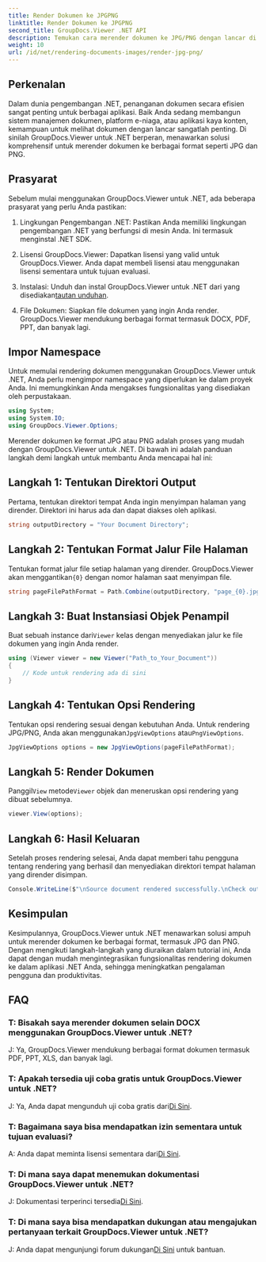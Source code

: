 ```yaml
---
title: Render Dokumen ke JPGPNG
linktitle: Render Dokumen ke JPGPNG
second_title: GroupDocs.Viewer .NET API
description: Temukan cara merender dokumen ke JPG/PNG dengan lancar di .NET menggunakan GroupDocs.Viewer untuk meningkatkan pengalaman pengguna dan produktivitas.
weight: 10
url: /id/net/rendering-documents-images/render-jpg-png/
---
```

## Perkenalan

Dalam dunia pengembangan .NET, penanganan dokumen secara efisien sangat penting untuk berbagai aplikasi. Baik Anda sedang membangun sistem manajemen dokumen, platform e-niaga, atau aplikasi kaya konten, kemampuan untuk melihat dokumen dengan lancar sangatlah penting. Di sinilah GroupDocs.Viewer untuk .NET berperan, menawarkan solusi komprehensif untuk merender dokumen ke berbagai format seperti JPG dan PNG.

## Prasyarat

Sebelum mulai menggunakan GroupDocs.Viewer untuk .NET, ada beberapa prasyarat yang perlu Anda pastikan:

1. Lingkungan Pengembangan .NET: Pastikan Anda memiliki lingkungan pengembangan .NET yang berfungsi di mesin Anda. Ini termasuk menginstal .NET SDK.

2. Lisensi GroupDocs.Viewer: Dapatkan lisensi yang valid untuk GroupDocs.Viewer. Anda dapat membeli lisensi atau menggunakan lisensi sementara untuk tujuan evaluasi.

3.  Instalasi: Unduh dan instal GroupDocs.Viewer untuk .NET dari yang disediakan[tautan unduhan](https://releases.groupdocs.com/viewer/net/).

4. File Dokumen: Siapkan file dokumen yang ingin Anda render. GroupDocs.Viewer mendukung berbagai format termasuk DOCX, PDF, PPT, dan banyak lagi.

## Impor Namespace

Untuk memulai rendering dokumen menggunakan GroupDocs.Viewer untuk .NET, Anda perlu mengimpor namespace yang diperlukan ke dalam proyek Anda. Ini memungkinkan Anda mengakses fungsionalitas yang disediakan oleh perpustakaan.

```csharp
using System;
using System.IO;
using GroupDocs.Viewer.Options;
```

Merender dokumen ke format JPG atau PNG adalah proses yang mudah dengan GroupDocs.Viewer untuk .NET. Di bawah ini adalah panduan langkah demi langkah untuk membantu Anda mencapai hal ini:

## Langkah 1: Tentukan Direktori Output

Pertama, tentukan direktori tempat Anda ingin menyimpan halaman yang dirender. Direktori ini harus ada dan dapat diakses oleh aplikasi.

```csharp
string outputDirectory = "Your Document Directory";
```

## Langkah 2: Tentukan Format Jalur File Halaman

 Tentukan format jalur file setiap halaman yang dirender. GroupDocs.Viewer akan menggantikan`{0}` dengan nomor halaman saat menyimpan file.

```csharp
string pageFilePathFormat = Path.Combine(outputDirectory, "page_{0}.jpg");
```

## Langkah 3: Buat Instansiasi Objek Penampil

 Buat sebuah instance dari`Viewer` kelas dengan menyediakan jalur ke file dokumen yang ingin Anda render.

```csharp
using (Viewer viewer = new Viewer("Path_to_Your_Document"))
{
    // Kode untuk rendering ada di sini
}
```

## Langkah 4: Tentukan Opsi Rendering

Tentukan opsi rendering sesuai dengan kebutuhan Anda. Untuk rendering JPG/PNG, Anda akan menggunakan`JpgViewOptions` atau`PngViewOptions`.

```csharp
JpgViewOptions options = new JpgViewOptions(pageFilePathFormat);
```

## Langkah 5: Render Dokumen

 Panggil`View` metode`Viewer` objek dan meneruskan opsi rendering yang dibuat sebelumnya.

```csharp
viewer.View(options);
```

## Langkah 6: Hasil Keluaran

Setelah proses rendering selesai, Anda dapat memberi tahu pengguna tentang rendering yang berhasil dan menyediakan direktori tempat halaman yang dirender disimpan.

```csharp
Console.WriteLine($"\nSource document rendered successfully.\nCheck output in {outputDirectory}.");
```

## Kesimpulan

Kesimpulannya, GroupDocs.Viewer untuk .NET menawarkan solusi ampuh untuk merender dokumen ke berbagai format, termasuk JPG dan PNG. Dengan mengikuti langkah-langkah yang diuraikan dalam tutorial ini, Anda dapat dengan mudah mengintegrasikan fungsionalitas rendering dokumen ke dalam aplikasi .NET Anda, sehingga meningkatkan pengalaman pengguna dan produktivitas.

## FAQ

### T: Bisakah saya merender dokumen selain DOCX menggunakan GroupDocs.Viewer untuk .NET?

J: Ya, GroupDocs.Viewer mendukung berbagai format dokumen termasuk PDF, PPT, XLS, dan banyak lagi.

### T: Apakah tersedia uji coba gratis untuk GroupDocs.Viewer untuk .NET?

 J: Ya, Anda dapat mengunduh uji coba gratis dari[Di Sini](https://releases.groupdocs.com/).

### T: Bagaimana saya bisa mendapatkan izin sementara untuk tujuan evaluasi?

A: Anda dapat meminta lisensi sementara dari[Di Sini](https://purchase.groupdocs.com/temporary-license/).

### T: Di mana saya dapat menemukan dokumentasi GroupDocs.Viewer untuk .NET?

 J: Dokumentasi terperinci tersedia[Di Sini](https://tutorials.groupdocs.com/viewer/net/).

### T: Di mana saya bisa mendapatkan dukungan atau mengajukan pertanyaan terkait GroupDocs.Viewer untuk .NET?

 J: Anda dapat mengunjungi forum dukungan[Di Sini](https://forum.groupdocs.com/c/viewer/9) untuk bantuan.